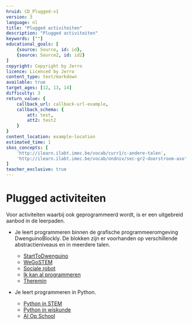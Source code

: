 ```yaml
---
hruid: CD_Plugged-v1
version: 3
language: nl
title: "Plugged activiteiten"
description: "Plugged activiteiten"
keywords: [""]
educational_goals: [
    {source: Source, id: id}, 
    {source: Source2, id: id2}
]
copyright: Copyright by Jerro
licence: Licenced by Jerro
content_type: text/markdown
available: true
target_ages: [12, 13, 14]
difficulty: 3
return_value: {
    callback_url: callback-url-example,
    callback_schema: {
        att: test,
        att2: test2
    }
}
content_location: example-location
estimated_time: 1
skos_concepts: [
    'http://ilearn.ilabt.imec.be/vocab/curr1/c-andere-talen', 
    'http://ilearn.ilabt.imec.be/vocab/ondniv/sec-gr2-doorstroom-aso'
]
teacher_exclusive: true
---
```


# Plugged activiteiten
Voor activiteiten waarbij ook geprogrammeerd wordt, is er een uitgebreid aanbod in de leerpaden.

- Je leert programmeren binnen de grafische programmeeromgeving DwenguinoBlockly. De blokken zijn er voorhanden op verschillende abstractieniveaus en in meerdere talen.  
    - [StartToDwenguino]()
    - [WeGoSTEM]()
    - [Sociale robot]()
    - [Ik kan al programmeren]()
    - [Theremin]()

- Je leert programmeren in Python.
    - [Python in STEM]()
    - [Python in wiskunde]()
    - [AI Op School]()
